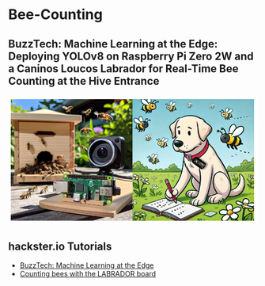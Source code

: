 # Bee-Counting

BuzzTech: Machine Learning at the Edge: Deploying YOLOv8 on Raspberry Pi Zero 2W and a Caninos Loucos Labrador for Real-Time Bee Counting at the Hive Entrance
---
<div align="center">
<img src="portada.jpeg" alt="Image" width="600">
</div>

## hackster.io Tutorials
- [BuzzTech: Machine Learning at the Edge](https://www.hackster.io/518000/buzztech-machine-learning-at-the-edge-07c951)
- [Counting bees with the LABRADOR board](https://www.hackster.io/mjrobot/counting-bees-with-the-labrador-board-3c2e1f)
